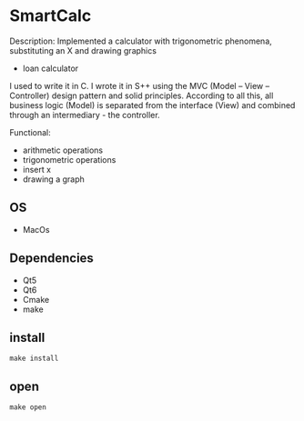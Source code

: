 # SmartCalc

Description:
Implemented a calculator with trigonometric phenomena, substituting an X and drawing graphics
+ loan calculator

I used to write it in C. I wrote it in S++ using the MVC (Model – View – Controller) design pattern and solid principles. According to all this, all business logic (Model) is separated from the interface (View) and combined through an intermediary - the controller.

Functional:
- arithmetic operations
- trigonometric operations
- insert x
- drawing a graph

## OS
- MacOs
## Dependencies
- Qt5
- Qt6
- Cmake
- make

## install
```make install```

## open
```make open```
